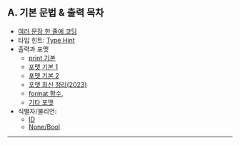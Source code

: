## A. 기본 문법 & 출력 목차

- [여러 문장 한 줄에 코딩](./01-여러문장_한줄에코딩.md)
- 타입 힌트: [Type Hint](./02-TypeHint.md)
- 출력과 포맷
  - [print 기본](./03-Print.md)
  - [포맷 기본 1](./04-PrintFormat.md) 
  - [포맷 기본 2](./05-PrintFormat.md)
  - [포맷 최신 정리(2023)](./06-Print2023.md)
  - [format 함수](./07-Format.md), 
  - [기타 포맷](./08-Format.md)
- 식별자/불리언: 
  - [ID](./09-ID.md)
  - [None/Bool](./10-None_Bool.md)


---
